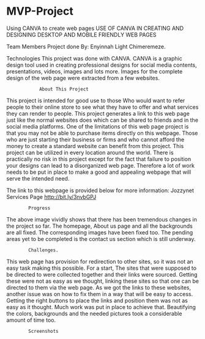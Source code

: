 # MVP-Project
 Using CANVA to create web pages
USE OF CANVA IN CREATING AND DESIGNING DESKTOP AND MOBILE FRIENDLY WEB PAGES


Team Members
Project done By: Enyinnah Light Chimeremeze.

Technologies
This project was done with CANVA. CANVA is a graphic design tool used in creating professional designs for social media contents, presentations, videos, images and lots more. Images for the complete design of the web page were extracted from a few websites.

				About This Project
This project is intended for good use to those Who would want to refer people to their online store to see what they have to offer and what services they can render to people. This project generates a link to this web page just like the normal websites does which can be shared to friends and in the social media platforms.
One of the limitations of this web page project is that you may not be able to purchase items directly on this webpage. 
Those who are just starting their business or firms and who cannot afford the money to create a standard website can benefit from this project.
This project can be utilized in every location around the world.
There is practically no risk in this project except for the fact that failure to position your designs can lead to a disorganized web page. Therefore a lot of work needs to be put in place to make a good and appealing webpage that will serve the intended need.

The link to this webpage is provided below for more information:
Jozzynet Services Page 
http://bit.ly/3nvbGPJ






			Progress


The above image vividly shows that there has been tremendous changes in the project so far.
The homepage, About us page and all the backgrounds are all fixed. The corresponding images have been fixed too.
The pending areas yet to be completed is the contact us section which is still underway.

			Challenges.
This web page has provision for redirection to other sites, so it was not an easy task making this possible. For a start, The sites that were supposed to be directed to were collected together and their links were sourced.
 Getting these were not as easy as we thought, linking these sites so that one can be directed to them via the web page.
As we got the links to these websites, another issue was on how to fix them in a way that will be easy to access. Getting the right buttons to place the links and position them was not as easy as it thought. Much work was put in place to achieve that.
Beautifying the colors, backgrounds and the needed pictures took a considerable amount of time too. 

			Screenshots



